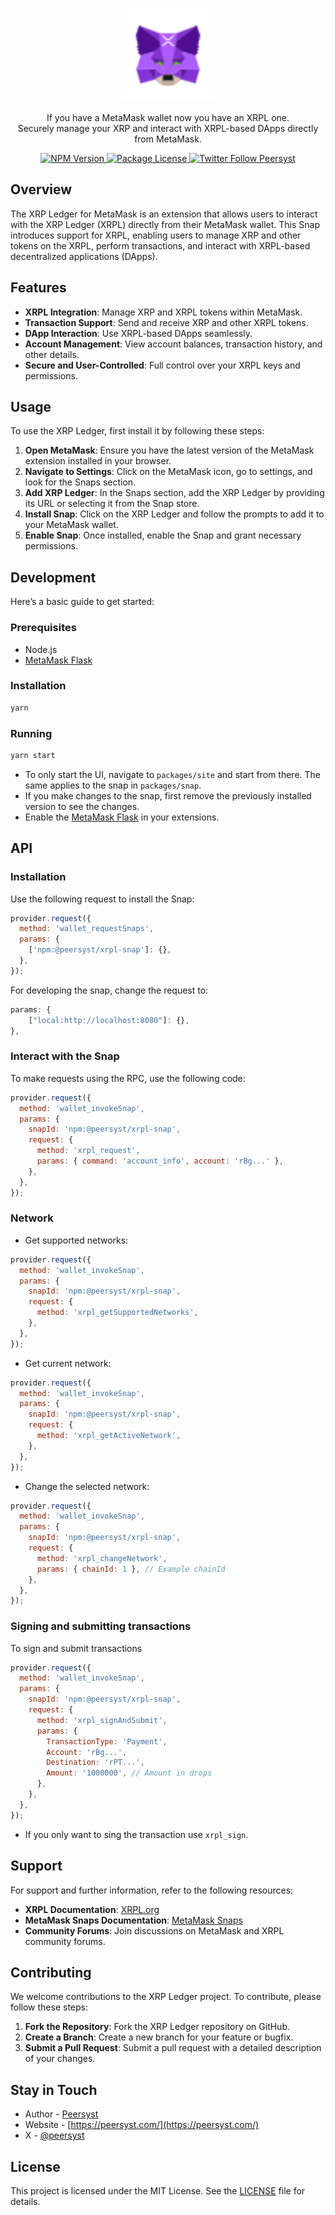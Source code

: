 <p align="center">
  <a href="https://www.npmjs.com/package/@peersyst/xrpl-snap">
    <picture>
      <source media="(prefers-color-scheme: dark)" srcset=".github/assets/icon.svg">
      <img src=".github/assets/icon.svg" height="150">
    </picture>
  </a>
</p>
<p align="center">
  If you have a MetaMask wallet now you have an XRPL one.<br>
  Securely manage your XRP and interact with XRPL-based DApps directly from MetaMask.
</p>

<div align="center">
  <a href="https://www.npmjs.com/package/@peersyst/xrpl-snap" target="_blank">
    <img src="https://img.shields.io/npm/v/@peersyst/xrpl-snap.svg" alt="NPM Version" />
  </a>
  <a href="https://www.npmjs.com/package/@peersyst/xrpl-snap" target="_blank">
    <img src="https://img.shields.io/npm/l/@peersyst/xrpl-snap.svg" alt="Package License" />
  </a>
  <a href="https://twitter.com/Peersyst">
    <img alt="Twitter Follow Peersyst" src="https://img.shields.io/twitter/follow/Peersyst"/>
  </a>
</div>

## Overview

The XRP Ledger for MetaMask is an extension that allows users to interact with the XRP Ledger (XRPL) directly from their MetaMask wallet. This Snap introduces support for XRPL, enabling users to manage XRP and other tokens on the XRPL, perform transactions, and interact with XRPL-based decentralized applications (DApps).

## Features

- **XRPL Integration**: Manage XRP and XRPL tokens within MetaMask.
- **Transaction Support**: Send and receive XRP and other XRPL tokens.
- **DApp Interaction**: Use XRPL-based DApps seamlessly.
- **Account Management**: View account balances, transaction history, and other details.
- **Secure and User-Controlled**: Full control over your XRPL keys and permissions.

## Usage

To use the XRP Ledger, first install it by following these steps:

1. **Open MetaMask**: Ensure you have the latest version of the MetaMask extension installed in your browser.
2. **Navigate to Settings**: Click on the MetaMask icon, go to settings, and look for the Snaps section.
3. **Add XRP Ledger**: In the Snaps section, add the XRP Ledger by providing its URL or selecting it from the Snap store.
4. **Install Snap**: Click on the XRP Ledger and follow the prompts to add it to your MetaMask wallet.
5. **Enable Snap**: Once installed, enable the Snap and grant necessary permissions.

## Development

Here’s a basic guide to get started:

### Prerequisites

- Node.js
- [MetaMask Flask](https://metamask.io/flask/)

### Installation

```bash
yarn
```

### Running

```bash
yarn start
```

- To only start the UI, navigate to `packages/site` and start from there. The same applies to the snap in `packages/snap`.
- If you make changes to the snap, first remove the previously installed version to see the changes.
- Enable the [MetaMask Flask](https://metamask.io/flask/) in your extensions.

## API

### Installation

Use the following request to install the Snap:

```javascript
provider.request({
  method: 'wallet_requestSnaps',
  params: {
    ['npm:@peersyst/xrpl-snap']: {},
  },
});
```

For developing the snap, change the request to:

```javascript
params: {
    ["local:http://localhost:8080"]: {},
},
```

### Interact with the Snap

To make requests using the RPC, use the following code:

```javascript
provider.request({
  method: 'wallet_invokeSnap',
  params: {
    snapId: 'npm:@peersyst/xrpl-snap',
    request: {
      method: 'xrpl_request',
      params: { command: 'account_info', account: 'rBg...' },
    },
  },
});
```

### Network

- Get supported networks:

```javascript
provider.request({
  method: 'wallet_invokeSnap',
  params: {
    snapId: 'npm:@peersyst/xrpl-snap',
    request: {
      method: 'xrpl_getSupportedNetworks',
    },
  },
});
```

- Get current network:

```javascript
provider.request({
  method: 'wallet_invokeSnap',
  params: {
    snapId: 'npm:@peersyst/xrpl-snap',
    request: {
      method: 'xrpl_getActiveNetwork',
    },
  },
});
```

- Change the selected network:

```javascript
provider.request({
  method: 'wallet_invokeSnap',
  params: {
    snapId: 'npm:@peersyst/xrpl-snap',
    request: {
      method: 'xrpl_changeNetwork',
      params: { chainId: 1 }, // Example chainId
    },
  },
});
```

### Signing and submitting transactions

To sign and submit transactions

```javascript
provider.request({
  method: 'wallet_invokeSnap',
  params: {
    snapId: 'npm:@peersyst/xrpl-snap',
    request: {
      method: 'xrpl_signAndSubmit',
      params: {
        TransactionType: 'Payment',
        Account: 'rBg...',
        Destination: 'rPT...',
        Amount: '1000000', // Amount in drops
      },
    },
  },
});
```

- If you only want to sing the transaction use `xrpl_sign`.

## Support

For support and further information, refer to the following resources:

- **XRPL Documentation**: [XRPL.org](https://xrpl.org/)
- **MetaMask Snaps Documentation**: [MetaMask Snaps](https://docs.metamask.io/snaps/)
- **Community Forums**: Join discussions on MetaMask and XRPL community forums.

## Contributing

We welcome contributions to the XRP Ledger project. To contribute, please follow these steps:

1. **Fork the Repository**: Fork the XRP Ledger repository on GitHub.
2. **Create a Branch**: Create a new branch for your feature or bugfix.
3. **Submit a Pull Request**: Submit a pull request with a detailed description of your changes.

## Stay in Touch

- Author - [Peersyst](https://peersyst.com/)
- Website - [https://peersyst.com/](https://peersyst.com/)
- X - [@peersyst](https://peersyst.com/)

## License

This project is licensed under the MIT License. See the [LICENSE](LICENSE) file for details.
